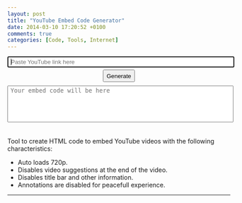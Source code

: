 ```yaml
---
layout: post
title: "YouTube Embed Code Generator"
date: 2014-03-10 17:20:52 +0100
comments: true
categories: [Code, Tools, Internet]
---
```


<script>
function generate() {
	var hlink = document.getElementById("url").value;
	if (hlink != "") {
		var boom = hlink.split("?v=");
		hlink = "//www.youtube.com/embed/" + boom[1] + "?hl=hu_HU&hd=1&vq=hd720&rel=0&showinfo=0&modestbranding=0&autohide=1&showsearch=0&version=3&fs=1&iv_load_policy=3";
		var embedcode = "<iframe src=\"" + hlink + "\" width=\"730\" height=\"410\" frameborder=\"0\"></iframe>";
		document.getElementById("code").value = embedcode;
		document.getElementById("code").select();
	}
}
</script>

<center><input style="line-height:160p%;padding:3px 6px" type="url" id="url" size="60" autofocus onkeypress="if (event.keyCode == 13) document.getElementById('btn').click()" placeholder="Paste YouTube link here"/>
<button style="height:28px;margin-top:5px;margin-bottom:8px;margin-left:10px;margin-right:10px" id="btn" onclick="generate();" class="generate">Generate</button><br>
<textarea style="resize:none;padding:3px 6px;margin-bottom:20px" placeholder="Your embed code will be here" id="code" cols="60" rows="5" wrap="hard"></textarea></center>

Tool to create HTML code to embed YouTube videos with the following characteristics:

- Auto loads 720p.
- Disables video suggestions at the end of the video.
- Disables title bar and other information.
- Annotations are disabled for peacefull experience.

---
